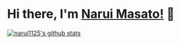 # Hi there, I'm [Narui Masato!](https://narui1125.github.io) 🐛

[![narui1125's github stats](https://github-readme-stats.vercel.app/api?username=narui1125&count_private=true&show_icons=true)](https://github.com/anuraghazra/github-readme-stats)
